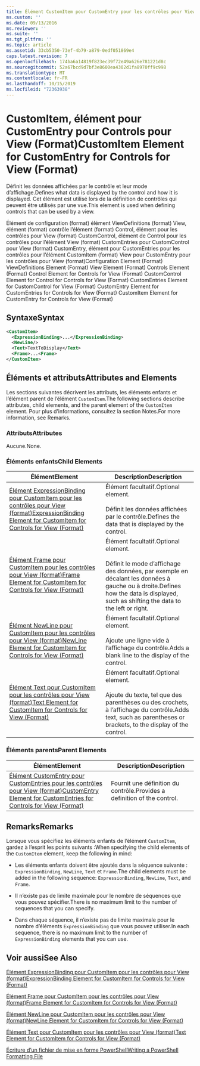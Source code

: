```yaml
---
title: Élément CustomItem pour CustomEntry pour les contrôles pour View (format) | Microsoft Docs
ms.custom: ''
ms.date: 09/13/2016
ms.reviewer: ''
ms.suite: ''
ms.tgt_pltfrm: ''
ms.topic: article
ms.assetid: 33cb5350-73ef-4b79-a879-0edf051869e4
caps.latest.revision: 7
ms.openlocfilehash: 174ba6a14819f823ec39f72e49a626e781221d8c
ms.sourcegitcommit: 52a67bcd9d7bf3e8600ea4302d1fa8970ff9c998
ms.translationtype: MT
ms.contentlocale: fr-FR
ms.lasthandoff: 10/15/2019
ms.locfileid: "72363938"
---
```

# <a name="customitem-element-for-customentry-for-controls-for-view-format"></a><span data-ttu-id="aaad0-102">CustomItem, élément pour CustomEntry pour Controls pour View (Format)</span><span class="sxs-lookup"><span data-stu-id="aaad0-102">CustomItem Element for CustomEntry for Controls for View (Format)</span></span>

<span data-ttu-id="aaad0-103">Définit les données affichées par le contrôle et leur mode d’affichage.</span><span class="sxs-lookup"><span data-stu-id="aaad0-103">Defines what data is displayed by the control and how it is displayed.</span></span> <span data-ttu-id="aaad0-104">Cet élément est utilisé lors de la définition de contrôles qui peuvent être utilisés par une vue.</span><span class="sxs-lookup"><span data-stu-id="aaad0-104">This element is used when defining controls that can be used by a view.</span></span>

<span data-ttu-id="aaad0-105">Élément de configuration (format) élément ViewDefinitions (format) View, élément (format) contrôle l’élément (format) Control, élément pour les contrôles pour View (format) CustomControl, élément de Control pour les contrôles pour l’élément View (format) CustomEntries pour CustomControl pour View (format) CustomEntry, élément pour CustomEntries pour les contrôles pour l’élément CustomItem (format) View pour CustomEntry pour les contrôles pour View (format)</span><span class="sxs-lookup"><span data-stu-id="aaad0-105">Configuration Element (Format) ViewDefinitions Element (Format) View Element (Format) Controls Element (Format) Control Element for Controls for View (Format) CustomControl Element for Control for Controls for View (Format) CustomEntries Element for CustomControl for View (Format) CustomEntry Element for CustomEntries for Controls for View (Format) CustomItem Element for CustomEntry for Controls for View (Format)</span></span>

## <a name="syntax"></a><span data-ttu-id="aaad0-106">Syntaxe</span><span class="sxs-lookup"><span data-stu-id="aaad0-106">Syntax</span></span>

```xml
<CustomItem>
  <ExpressionBinding>...</ExpressionBinding>
  <NewLine/>
  <Text>TextToDisplay</Text>
  <Frame>...<Frame>
</CustomItem>
```

## <a name="attributes-and-elements"></a><span data-ttu-id="aaad0-107">Éléments et attributs</span><span class="sxs-lookup"><span data-stu-id="aaad0-107">Attributes and Elements</span></span>

<span data-ttu-id="aaad0-108">Les sections suivantes décrivent les attributs, les éléments enfants et l’élément parent de l’élément `CustomItem`.</span><span class="sxs-lookup"><span data-stu-id="aaad0-108">The following sections describe attributes, child elements, and the parent element of the `CustomItem` element.</span></span> <span data-ttu-id="aaad0-109">Pour plus d’informations, consultez la section Notes.</span><span class="sxs-lookup"><span data-stu-id="aaad0-109">For more information, see Remarks.</span></span>

### <a name="attributes"></a><span data-ttu-id="aaad0-110">Attributs</span><span class="sxs-lookup"><span data-stu-id="aaad0-110">Attributes</span></span>

<span data-ttu-id="aaad0-111">Aucune.</span><span class="sxs-lookup"><span data-stu-id="aaad0-111">None.</span></span>

### <a name="child-elements"></a><span data-ttu-id="aaad0-112">Éléments enfants</span><span class="sxs-lookup"><span data-stu-id="aaad0-112">Child Elements</span></span>

|<span data-ttu-id="aaad0-113">Élément</span><span class="sxs-lookup"><span data-stu-id="aaad0-113">Element</span></span>|<span data-ttu-id="aaad0-114">Description</span><span class="sxs-lookup"><span data-stu-id="aaad0-114">Description</span></span>|
|-------------|-----------------|
|[<span data-ttu-id="aaad0-115">Élément ExpressionBinding pour CustomItem pour les contrôles pour View (format)</span><span class="sxs-lookup"><span data-stu-id="aaad0-115">ExpressionBinding Element for CustomItem for Controls for View (Format)</span></span>](./expressionbinding-element-for-customitem-for-controls-for-view-format.md)|<span data-ttu-id="aaad0-116">Élément facultatif.</span><span class="sxs-lookup"><span data-stu-id="aaad0-116">Optional element.</span></span><br /><br /> <span data-ttu-id="aaad0-117">Définit les données affichées par le contrôle.</span><span class="sxs-lookup"><span data-stu-id="aaad0-117">Defines the data that is displayed by the control.</span></span>|
|[<span data-ttu-id="aaad0-118">Élément Frame pour CustomItem pour les contrôles pour View (format)</span><span class="sxs-lookup"><span data-stu-id="aaad0-118">Frame Element for CustomItem for Controls for View (Format)</span></span>](./frame-element-for-customitem-for-controls-for-view-format.md)|<span data-ttu-id="aaad0-119">Élément facultatif.</span><span class="sxs-lookup"><span data-stu-id="aaad0-119">Optional element.</span></span><br /><br /> <span data-ttu-id="aaad0-120">Définit le mode d’affichage des données, par exemple en décalant les données à gauche ou à droite.</span><span class="sxs-lookup"><span data-stu-id="aaad0-120">Defines how the data is displayed, such as shifting the data to the left or right.</span></span>|
|[<span data-ttu-id="aaad0-121">Élément NewLine pour CustomItem pour les contrôles pour View (format)</span><span class="sxs-lookup"><span data-stu-id="aaad0-121">NewLine Element for CustomItem for Controls for View (Format)</span></span>](./newline-element-for-customitem-for-controls-for-view-format.md)|<span data-ttu-id="aaad0-122">Élément facultatif.</span><span class="sxs-lookup"><span data-stu-id="aaad0-122">Optional element.</span></span><br /><br /> <span data-ttu-id="aaad0-123">Ajoute une ligne vide à l’affichage du contrôle.</span><span class="sxs-lookup"><span data-stu-id="aaad0-123">Adds a blank line to the display of the control.</span></span>|
|[<span data-ttu-id="aaad0-124">Élément Text pour CustomItem pour les contrôles pour View (format)</span><span class="sxs-lookup"><span data-stu-id="aaad0-124">Text Element for CustomItem for Controls for View (Format)</span></span>](./text-element-for-customitem-for-controls-for-view-format.md)|<span data-ttu-id="aaad0-125">Élément facultatif.</span><span class="sxs-lookup"><span data-stu-id="aaad0-125">Optional element.</span></span><br /><br /> <span data-ttu-id="aaad0-126">Ajoute du texte, tel que des parenthèses ou des crochets, à l’affichage du contrôle.</span><span class="sxs-lookup"><span data-stu-id="aaad0-126">Adds text, such as parentheses or brackets, to the display of the control.</span></span>|

### <a name="parent-elements"></a><span data-ttu-id="aaad0-127">Éléments parents</span><span class="sxs-lookup"><span data-stu-id="aaad0-127">Parent Elements</span></span>

|<span data-ttu-id="aaad0-128">Élément</span><span class="sxs-lookup"><span data-stu-id="aaad0-128">Element</span></span>|<span data-ttu-id="aaad0-129">Description</span><span class="sxs-lookup"><span data-stu-id="aaad0-129">Description</span></span>|
|-------------|-----------------|
|[<span data-ttu-id="aaad0-130">Élément CustomEntry pour CustomEntries pour les contrôles pour View (format)</span><span class="sxs-lookup"><span data-stu-id="aaad0-130">CustomEntry Element for CustomEntries for Controls for View (Format)</span></span>](./customentry-element-for-customentries-for-controls-for-view-format.md)|<span data-ttu-id="aaad0-131">Fournit une définition du contrôle.</span><span class="sxs-lookup"><span data-stu-id="aaad0-131">Provides a definition of the control.</span></span>|

## <a name="remarks"></a><span data-ttu-id="aaad0-132">Remarks</span><span class="sxs-lookup"><span data-stu-id="aaad0-132">Remarks</span></span>

<span data-ttu-id="aaad0-133">Lorsque vous spécifiez les éléments enfants de l’élément `CustomItem`, gardez à l’esprit les points suivants :</span><span class="sxs-lookup"><span data-stu-id="aaad0-133">When specifying the child elements of the `CustomItem` element, keep the following in mind:</span></span>

- <span data-ttu-id="aaad0-134">Les éléments enfants doivent être ajoutés dans la séquence suivante : `ExpressionBinding`, `NewLine`, `Text` et `Frame`.</span><span class="sxs-lookup"><span data-stu-id="aaad0-134">The child elements must be added in the following sequence: `ExpressionBinding`, `NewLine`, `Text`, and `Frame`.</span></span>

- <span data-ttu-id="aaad0-135">Il n’existe pas de limite maximale pour le nombre de séquences que vous pouvez spécifier.</span><span class="sxs-lookup"><span data-stu-id="aaad0-135">There is no maximum limit to the number of sequences that you can specify.</span></span>

- <span data-ttu-id="aaad0-136">Dans chaque séquence, il n’existe pas de limite maximale pour le nombre d’éléments `ExpressionBinding` que vous pouvez utiliser.</span><span class="sxs-lookup"><span data-stu-id="aaad0-136">In each sequence, there is no maximum limit to the number of `ExpressionBinding` elements that you can use.</span></span>

## <a name="see-also"></a><span data-ttu-id="aaad0-137">Voir aussi</span><span class="sxs-lookup"><span data-stu-id="aaad0-137">See Also</span></span>

[<span data-ttu-id="aaad0-138">Élément ExpressionBinding pour CustomItem pour les contrôles pour View (format)</span><span class="sxs-lookup"><span data-stu-id="aaad0-138">ExpressionBinding Element for CustomItem for Controls for View (Format)</span></span>](./expressionbinding-element-for-customitem-for-controls-for-view-format.md)

[<span data-ttu-id="aaad0-139">Élément Frame pour CustomItem pour les contrôles pour View (format)</span><span class="sxs-lookup"><span data-stu-id="aaad0-139">Frame Element for CustomItem for Controls for View (Format)</span></span>](./frame-element-for-customitem-for-controls-for-view-format.md)

[<span data-ttu-id="aaad0-140">Élément NewLine pour CustomItem pour les contrôles pour View (format)</span><span class="sxs-lookup"><span data-stu-id="aaad0-140">NewLine Element for CustomItem for Controls for View (Format)</span></span>](./newline-element-for-customitem-for-controls-for-view-format.md)

[<span data-ttu-id="aaad0-141">Élément Text pour CustomItem pour les contrôles pour View (format)</span><span class="sxs-lookup"><span data-stu-id="aaad0-141">Text Element for CustomItem for Controls for View (Format)</span></span>](./text-element-for-customitem-for-controls-for-view-format.md)

[<span data-ttu-id="aaad0-142">Écriture d’un fichier de mise en forme PowerShell</span><span class="sxs-lookup"><span data-stu-id="aaad0-142">Writing a PowerShell Formatting File</span></span>](./writing-a-powershell-formatting-file.md)
